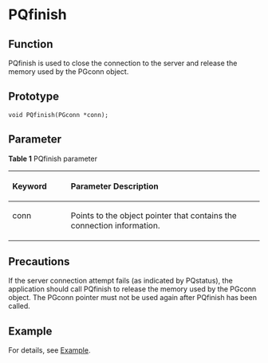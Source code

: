 # PQfinish<a name="EN-US_TOPIC_0242380573"></a>

## Function<a name="en-us_topic_0241735616_section1251161713252"></a>

PQfinish is used to close the connection to the server and release the memory used by the PGconn object.

## Prototype<a name="en-us_topic_0241735616_section125794723015"></a>

```
void PQfinish(PGconn *conn);
```

## Parameter<a name="en-us_topic_0241735616_en-us_topic_0237120432_en-us_topic_0059778852_s1c9b27937d964eaba00ae77fe1cd2c71"></a>

**Table  1**  PQfinish parameter

<a name="en-us_topic_0241735616_en-us_topic_0237120432_en-us_topic_0059778852_t82b61d38241342ffa2c83b3e50393841"></a>
<table><thead align="left"><tr id="en-us_topic_0241735616_en-us_topic_0237120432_en-us_topic_0059778852_r3ec068cec36347ccb83a7f18cf131215"><th class="cellrowborder" valign="top" width="23.27%" id="mcps1.2.3.1.1"><p id="en-us_topic_0241735616_en-us_topic_0237120432_en-us_topic_0059778852_a44a45da69b324aa4b5c1187191ec5c77"><a name="en-us_topic_0241735616_en-us_topic_0237120432_en-us_topic_0059778852_a44a45da69b324aa4b5c1187191ec5c77"></a><a name="en-us_topic_0241735616_en-us_topic_0237120432_en-us_topic_0059778852_a44a45da69b324aa4b5c1187191ec5c77"></a><strong id="en-us_topic_0241735616_b7156190194719"><a name="en-us_topic_0241735616_b7156190194719"></a><a name="en-us_topic_0241735616_b7156190194719"></a>Keyword</strong></p>
</th>
<th class="cellrowborder" valign="top" width="76.73%" id="mcps1.2.3.1.2"><p id="en-us_topic_0241735616_en-us_topic_0237120432_en-us_topic_0059778852_aee2bc08a3b8f47bf81fb032ef089ba6d"><a name="en-us_topic_0241735616_en-us_topic_0237120432_en-us_topic_0059778852_aee2bc08a3b8f47bf81fb032ef089ba6d"></a><a name="en-us_topic_0241735616_en-us_topic_0237120432_en-us_topic_0059778852_aee2bc08a3b8f47bf81fb032ef089ba6d"></a><strong id="en-us_topic_0241735616_b1530713119473"><a name="en-us_topic_0241735616_b1530713119473"></a><a name="en-us_topic_0241735616_b1530713119473"></a>Parameter Description</strong></p>
</th>
</tr>
</thead>
<tbody><tr id="en-us_topic_0241735616_en-us_topic_0237120432_en-us_topic_0059778852_r89c7807f135840058d4a248137b3ca08"><td class="cellrowborder" valign="top" width="23.27%" headers="mcps1.2.3.1.1 "><p id="en-us_topic_0241735616_p23111054217"><a name="en-us_topic_0241735616_p23111054217"></a><a name="en-us_topic_0241735616_p23111054217"></a>conn</p>
</td>
<td class="cellrowborder" valign="top" width="76.73%" headers="mcps1.2.3.1.2 "><p id="en-us_topic_0241735616_p1393801515211"><a name="en-us_topic_0241735616_p1393801515211"></a><a name="en-us_topic_0241735616_p1393801515211"></a>Points to the object pointer that contains the connection information.</p>
</td>
</tr>
</tbody>
</table>

## Precautions<a name="en-us_topic_0241735616_en-us_topic_0237120433_en-us_topic_0059777949_sb1b6942996a64e589fdfdfb1c00fa519"></a>

If the server connection attempt fails \(as indicated by PQstatus\), the application should call PQfinish to release the memory used by the PGconn object. The PGconn pointer must not be used again after PQfinish has been called.

## Example<a name="en-us_topic_0241735616_en-us_topic_0237120433_en-us_topic_0059777949_s14d206561091447bbb06bac48d8fee66"></a>

For details, see  [Example](example-libpq.md).

